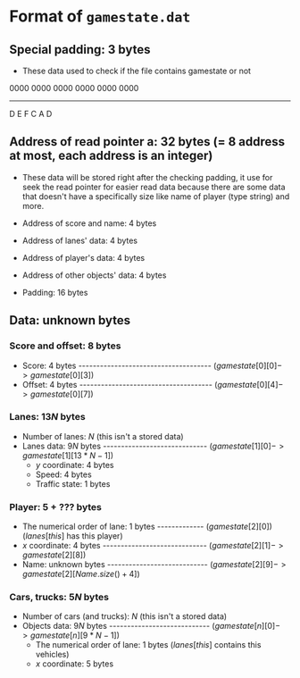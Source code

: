 # Format of `gamestate.dat`

## Special padding: 3 bytes
- These data used to check if the file contains gamestate or not

0000 0000  0000 0000  0000 0000
---- ----  ---- ----  ---- ----
D    E     F    C     A    D

## Address of read pointer a: 32 bytes (= 8 address at most, each address is an integer)
- These data will be stored right after the checking padding, it use for seek the read pointer for easier read data because there are some data that doesn't have a specifically size like name of player (type string) and more.

- Address of score and name: 4 bytes
- Address of lanes' data: 4 bytes
- Address of player's data: 4 bytes
- Address of other objects' data: 4 bytes
- Padding: 16 bytes

## Data: unknown bytes

### Score and offset: $8$ bytes

- Score: 4 bytes ------------------------------------- ($gamestate[0][0] -> gamestate[0][3]$)
- Offset: 4 bytes ------------------------------------- ($gamestate[0][4] -> gamestate[0][7]$)

### Lanes: $13N$ bytes

- Number of lanes: $N$ (this isn't a stored data)
- Lanes data: $9N$ bytes ----------------------------- ($gamestate[1][0] -> gamestate[1][13 * N - 1]$)
  - $y$ coordinate: $4$ bytes
  - Speed: $4$ bytes
  - Traffic state: $1$ bytes

### Player: $5 + ???$ bytes

- The numerical order of lane: $1$ bytes ------------- ($gamestate[2][0]$) ($lanes[this]$ has this player)
- $x$ coordinate: $4$ bytes ----------------------------- ($gamestate[2][1] -> gamestate[2][8]$)
- Name: unknown bytes ---------------------------- ($gamestate[2][9] -> gamestate[2][Name.size() + 4]$)


### Cars, trucks: $5N$ bytes

- Number of cars (and trucks): $N$ (this isn't a stored data)
- Objects data: $9N$ bytes ---------------------------- ($gamestate[n][0] -> gamestate[n][9 * N - 1]$)
  - The numerical order of lane: 1 bytes ($lanes[this]$ contains this vehicles)
  - $x$ coordinate: 5 bytes